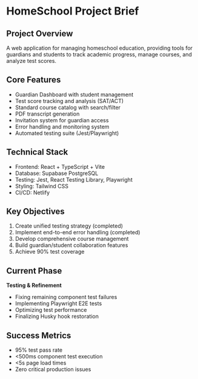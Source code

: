 # HomeSchool Project Brief

## Project Overview
A web application for managing homeschool education, providing tools for guardians and students to track academic progress, manage courses, and analyze test scores.

## Core Features
- Guardian Dashboard with student management
- Test score tracking and analysis (SAT/ACT)
- Standard course catalog with search/filter
- PDF transcript generation
- Invitation system for guardian access
- Error handling and monitoring system
- Automated testing suite (Jest/Playwright)

## Technical Stack
- Frontend: React + TypeScript + Vite
- Database: Supabase PostgreSQL
- Testing: Jest, React Testing Library, Playwright
- Styling: Tailwind CSS
- CI/CD: Netlify

## Key Objectives
1. Create unified testing strategy (completed)
2. Implement end-to-end error handling (completed)
3. Develop comprehensive course management
4. Build guardian/student collaboration features
5. Achieve 90% test coverage

## Current Phase
**Testing & Refinement**
- Fixing remaining component test failures
- Implementing Playwright E2E tests
- Optimizing test performance
- Finalizing Husky hook restoration

## Success Metrics
- 95% test pass rate
- <500ms component test execution
- <5s page load times
- Zero critical production issues
